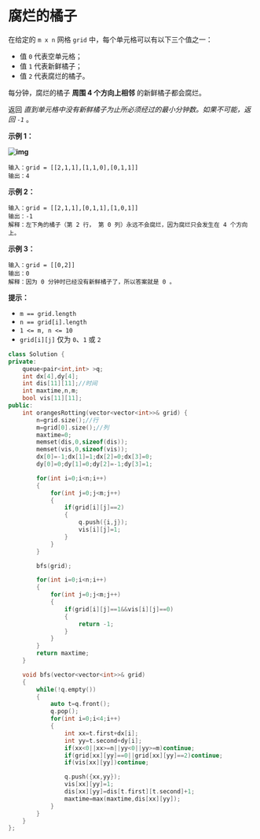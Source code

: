 # 腐烂的橘子



在给定的 `m x n` 网格 `grid` 中，每个单元格可以有以下三个值之一：

- 值 `0` 代表空单元格；
- 值 `1` 代表新鲜橘子；
- 值 `2` 代表腐烂的橘子。

每分钟，腐烂的橘子 **周围 4 个方向上相邻** 的新鲜橘子都会腐烂。

返回 *直到单元格中没有新鲜橘子为止所必须经过的最小分钟数。如果不可能，返回 `-1`* 。

 

**示例 1：**

**![img](https://assets.leetcode-cn.com/aliyun-lc-upload/uploads/2019/02/16/oranges.png)**

```
输入：grid = [[2,1,1],[1,1,0],[0,1,1]]
输出：4
```

**示例 2：**

```
输入：grid = [[2,1,1],[0,1,1],[1,0,1]]
输出：-1
解释：左下角的橘子（第 2 行， 第 0 列）永远不会腐烂，因为腐烂只会发生在 4 个方向上。
```

**示例 3：**

```
输入：grid = [[0,2]]
输出：0
解释：因为 0 分钟时已经没有新鲜橘子了，所以答案就是 0 。
```

 

**提示：**

- `m == grid.length`
- `n == grid[i].length`
- `1 <= m, n <= 10`
- `grid[i][j]` 仅为 `0`、`1` 或 `2`



```c++
class Solution {
private:
    queue<pair<int,int> >q;
    int dx[4],dy[4];
    int dis[11][11];//时间
    int maxtime,n,m;
    bool vis[11][11];
public:
    int orangesRotting(vector<vector<int>>& grid) {
        n=grid.size();//行
        m=grid[0].size();//列
        maxtime=0;
        memset(dis,0,sizeof(dis));
        memset(vis,0,sizeof(vis));
        dx[0]=-1;dx[1]=1;dx[2]=0;dx[3]=0;
        dy[0]=0;dy[1]=0;dy[2]=-1;dy[3]=1;

        for(int i=0;i<n;i++)
        {
            for(int j=0;j<m;j++)
            {
                if(grid[i][j]==2)
                {
                    q.push({i,j});
                    vis[i][j]=1;
                }
            }
        }

        bfs(grid);

        for(int i=0;i<n;i++)
        {
            for(int j=0;j<m;j++)
            {
                if(grid[i][j]==1&&vis[i][j]==0)
                {
                    return -1;
                }
            }
        }
        return maxtime;
    }

    void bfs(vector<vector<int>>& grid)
    {
        while(!q.empty())
        {
            auto t=q.front();
            q.pop();
            for(int i=0;i<4;i++)
            {
                int xx=t.first+dx[i];
                int yy=t.second+dy[i];
                if(xx<0||xx>=n||yy<0||yy>=m)continue;
                if(grid[xx][yy]==0||grid[xx][yy]==2)continue;
                if(vis[xx][yy])continue;

                q.push({xx,yy});
                vis[xx][yy]=1;
                dis[xx][yy]=dis[t.first][t.second]+1;
                maxtime=max(maxtime,dis[xx][yy]);
            }
        }
    }
};
```

